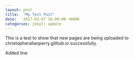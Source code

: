 ```yaml
---
layout: post
title:  "My Test Post"
date:   2017-03-07 16:00:00 +0000
categories: jekyll update
---
```

This is a test to show that new pages are being uploaded to christopherallanperry.github.io successfully.

Added line
